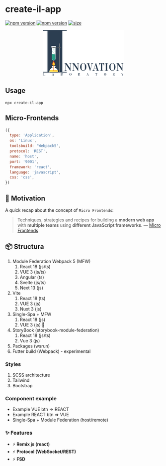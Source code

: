 # create-il-app

[![npm version](https://badge.fury.io/js/create-il-app.svg)](https://badge.fury.io/js/create-il-app) [![npm version](https://img.shields.io/npm/dm/create-il-app.svg)](https://badge.fury.io/js/create-il-app)
[![size][size]][size-url]

<div align="center"><img src="https://github.com/DemonDis/create-il-app/blob/main/images/InnoLab.png" height="150" alt="Innovation lab"></div>

## Usage

```
npx create-il-app
```

## Micro-Frontends
```js
({
  type: 'Application',
  os: 'Linux',
  toolsbuild: 'Webpack5',
  protocol: 'REST',
  name: 'host',
  port: '9001',
  framework: 'react',
  language: 'javascript',
  css: 'css',
})
```

## 💃 Motivation

A quick recap about the concept of `Micro Frontends`:

> Techniques, strategies and recipes for building a **modern web app** with **multiple teams** using **different JavaScript frameworks**. — [Micro Frontends](https://micro-frontends.org/)

## 📦 Structura

1. Module Federation Webpack 5 (MFW)
    1. React 18 (js/ts)
    2. VUE 3 (js/ts)
    3. Angular (ts)
    4. Svelte (js/ts)
    5. Next 13 (js)
2. Vite
    1. React 18 (ts)
    2. VUE 3 (js)
    3. Nuxt 3 (js)
3. Single-Spa + MFW
    1. React 18 (js)
    2. VUE 3 (js) 🔨
4. StoryBook (storybook-module-federation)
    1. React 18 (js/ts)
    2. Vue 3 (js)
5. Packages (wsrun)
6. Futter build (Webpack) - experimental

### Styles

1. SCSS architecture
2. Tailwind
3. Bootstrap

### Сomponent example

- Example VUE btn => REACT
- Example REACT btn => VUE
- Single-Spa + Module Federation (host/remote)

### ✨ Features

- ⚡ **Remix js (react)**
- ⚡ **Protocol (WebSocket/REST)**
- ⚡ **FSD**

[size]: https://packagephobia.now.sh/badge?p=create-il-app
[size-url]: https://packagephobia.now.sh/result?p=create-il-app
